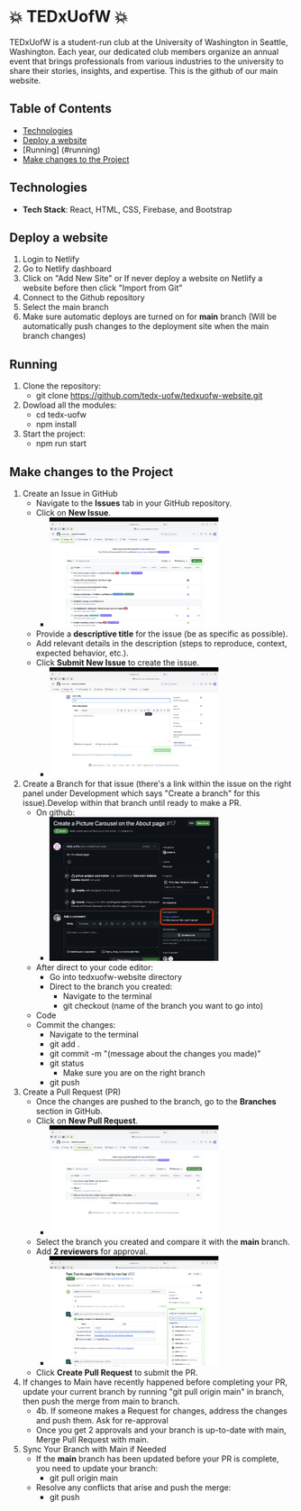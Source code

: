 # 💥 TEDxUofW 💥
TEDxUofW is a student-run club at the University of Washington in Seattle, Washington. Each year, our dedicated club members organize an annual event that brings professionals from various industries to the university to share their stories, insights, and expertise. This is the github of our main website.

## Table of Contents
- [Technologies](#technologies)
- [Deploy a website](#deployment)
- [Running] (#running)
- [Make changes to the Project](#changes)

## Technologies
- **Tech Stack**: React, HTML, CSS, Firebase, and Bootstrap

## Deploy a website
1. Login to Netlify
2. Go to Netlify dashboard
3. Click on "Add New Site" or If never deploy a website on Netlify a website before then click "Import from Git"
4. Connect to the Github repository
5. Select the main branch
6. Make sure automatic deploys are turned on for **main** branch (Will be automatically push changes to the deployment site when the main branch changes)

## Running
1. Clone the repository:
   - git clone https://github.com/tedx-uofw/tedxuofw-website.git
2. Dowload all the modules:
   - cd tedx-uofw
   - npm install
3. Start the project:
   - npm run start 

## Make changes to the Project
1. Create an Issue in GitHub
   - Navigate to the **Issues** tab in your GitHub repository.
   - Click on **New Issue**.
      - <img src="/public/readme/step1a.png" alt="Step 1a" width="300">
   - Provide a **descriptive title** for the issue (be as specific as possible).
   - Add relevant details in the description (steps to reproduce, context, expected behavior, etc.).
   - Click **Submit New Issue** to create the issue.
      - <img src="/public/readme/step1b.png" alt="Step 1b" width="300">
2. Create a Branch for that issue (there's a link within the issue on the right panel under Development which says "Create a branch" for this issue).Develop within that branch until ready to make a PR.
   - On github:
      - <img src="/public/readme/step2.png" alt="Step 2" width="300">
   - After direct to your code editor:
      - Go into tedxuofw-website directory
      - Direct to the branch you created:
         - Navigate to the terminal
         - git checkout (name of the branch you want to go into)
   - Code
   - Commit the changes:
      - Navigate to the terminal
      - git add .
      - git commit -m "(message about the changes you made)"
      - git status 
         - Make sure you are on the right branch
      - git push 
4. Create a Pull Request (PR)
   - Once the changes are pushed to the branch, go to the **Branches** section in GitHub.
   - Click on **New Pull Request**.
      - <img src="/public/readme/step3a.png" alt="Step 3a" width="300">
   - Select the branch you created and compare it with the **main** branch.
   - Add **2 reviewers** for approval.
      - <img src="/public/readme/step3b.png" alt="Step 3b" width="300">
   - Click **Create Pull Request** to submit the PR.
4. If changes to Main have recently happened before completing your PR, update your current branch by running "git pull origin main" in branch, then push the merge from main to branch.
   - 4b. If someone makes a Request for changes, address the changes and push them. Ask for re-approval
   - Once you get 2 approvals and your branch is up-to-date with main, Merge Pull Request with main.
5. Sync Your Branch with Main if Needed
   - If the **main** branch has been updated before your PR is complete, you need to update your branch:
      - git pull origin main
   - Resolve any conflicts that arise and push the merge:
      - git push




